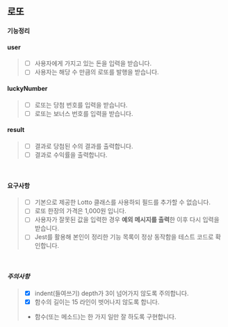 ## 로또

#### 기능정리
#### user
>- [ ] 사용자에게 가지고 있는 돈을 입력을 받습니다.
>- [ ] 사용자는 해당 수 만큼의 로또를 발행을 받습니다.
#### luckyNumber
>- [ ] 로또는 당첨 번호를 입력을 받습니다.
>- [ ] 로또는 보너스 번호를 입력을 받습니다.
#### result
>- [ ] 결과로 당첨된 수의 결과를 출력합니다.
>- [ ] 결과로 수익률을 출력합니다.

<br>

#### 요구사항
>- [ ] 기본으로 제공한 Lotto 클래스를 사용하되 필드를 추가할 수 없습니다.
>- [ ] 로또 한장의 가격은 1,000원 입니다.
>- [ ] 사용자가 잘못된 값을 입력한 경우 **예외 메시지를 출력**한 이후 다시 입력을 받습니다.
>- [ ] Jest를 활용해 본인이 정리한 기능 목록이 정상 동작함을 테스트 코드로 확인합니다.

<br>

#### ***주의사항***
>- [x] indent(들여쓰기) depth가 3이 넘어가지 않도록 주의합니다.
>- [x] 함수의 길이는 15 라인이 벗어나지 않도록 합니다.
>  - 함수(또는 메소드)는 한 가지 일만 잘 하도록 구현합니다.
